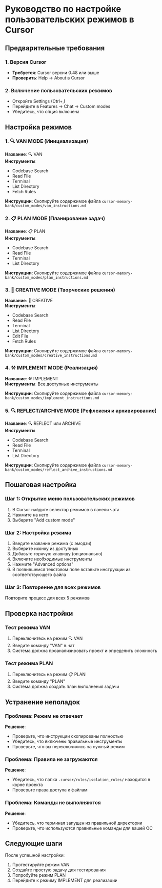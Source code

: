 # Руководство по настройке пользовательских режимов в Cursor

## Предварительные требования

### 1. Версия Cursor
- **Требуется**: Cursor версии 0.48 или выше
- **Проверить**: Help → About в Cursor

### 2. Включение пользовательских режимов
- Откройте Settings (Ctrl+,)
- Перейдите в Features → Chat → Custom modes
- Убедитесь, что опция включена

## Настройка режимов

### 1. 🔍 VAN MODE (Инициализация)
**Название**: 🔍 VAN  
**Инструменты**: 
- Codebase Search
- Read File  
- Terminal
- List Directory
- Fetch Rules

**Инструкции**: Скопируйте содержимое файла `cursor-memory-bank/custom_modes/van_instructions.md`

### 2. 📋 PLAN MODE (Планирование задач)
**Название**: 📋 PLAN  
**Инструменты**:
- Codebase Search
- Read File
- Terminal
- List Directory

**Инструкции**: Скопируйте содержимое файла `cursor-memory-bank/custom_modes/plan_instructions.md`

### 3. 🎨 CREATIVE MODE (Творческие решения)
**Название**: 🎨 CREATIVE  
**Инструменты**:
- Codebase Search
- Read File
- Terminal
- List Directory
- Edit File
- Fetch Rules

**Инструкции**: Скопируйте содержимое файла `cursor-memory-bank/custom_modes/creative_instructions.md`

### 4. ⚒️ IMPLEMENT MODE (Реализация)
**Название**: ⚒️ IMPLEMENT  
**Инструменты**: Все доступные инструменты

**Инструкции**: Скопируйте содержимое файла `cursor-memory-bank/custom_modes/implement_instructions.md`

### 5. 🔍 REFLECT/ARCHIVE MODE (Рефлексия и архивирование)
**Название**: 🔍 REFLECT или ARCHIVE  
**Инструменты**:
- Codebase Search
- Read File
- Terminal
- List Directory

**Инструкции**: Скопируйте содержимое файла `cursor-memory-bank/custom_modes/reflect_archive_instructions.md`

## Пошаговая настройка

### Шаг 1: Открытие меню пользовательских режимов
1. В Cursor найдите селектор режимов в панели чата
2. Нажмите на него
3. Выберите "Add custom mode"

### Шаг 2: Настройка режима
1. Введите название режима (с эмодзи)
2. Выберите иконку из доступных
3. Добавьте горячую клавишу (опционально)
4. Включите необходимые инструменты
5. Нажмите "Advanced options"
6. В появившемся текстовом поле вставьте инструкции из соответствующего файла

### Шаг 3: Повторение для всех режимов
Повторите процесс для всех 5 режимов

## Проверка настройки

### Тест режима VAN
1. Переключитесь на режим 🔍 VAN
2. Введите команду "VAN" в чат
3. Система должна проанализировать проект и определить сложность

### Тест режима PLAN
1. Переключитесь на режим 📋 PLAN
2. Введите команду "PLAN"
3. Система должна создать план выполнения задачи

## Устранение неполадок

### Проблема: Режим не отвечает
**Решение**: 
- Проверьте, что инструкции скопированы полностью
- Убедитесь, что включены правильные инструменты
- Проверьте, что вы переключились на нужный режим

### Проблема: Правила не загружаются
**Решение**:
- Убедитесь, что папка `.cursor/rules/isolation_rules/` находится в корне проекта
- Проверьте права доступа к файлам

### Проблема: Команды не выполняются
**Решение**:
- Убедитесь, что терминал запущен из правильной директории
- Проверьте, что используются правильные команды для вашей ОС

## Следующие шаги

После успешной настройки:
1. Протестируйте режим VAN
2. Создайте простую задачу для тестирования
3. Попробуйте режим PLAN
4. Перейдите к режиму IMPLEMENT для реализации
